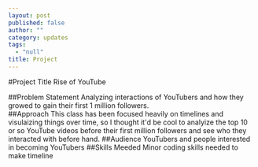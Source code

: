 ```yaml
---
layout: post
published: false
author: ""
category: updates
tags: 
  - "null"
title: Project
---
```



#Project Title
Rise of YouTube

##Problem Statement 
Analyzing interactions of YouTubers and how they growed to gain their first 1 million followers.   
##Approach
This class has been focused heavily on timelines and visulaizing things over time, so I thought it'd be cool to analyize the top 10 or so YouTube videos before their first million followers and see who they interacted with before hand. 
##Audience
YouTubers and people interested in becoming YouTubers
##Skills Meeded
Minor coding skills needed to make timeline
